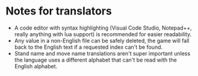 # Notes for translators
- A code editor with syntax highlighting (Visual Code Studio, Notepad++, really anything with lua support) is recommended for easier readability.
- Any value in a non-English file can be safely deleted, the game will fall back to the English text if a requested index can't be found.
- Stand name and move name translations aren't super important unless the language uses a different alphabet that can't be read with the English alphabet.
